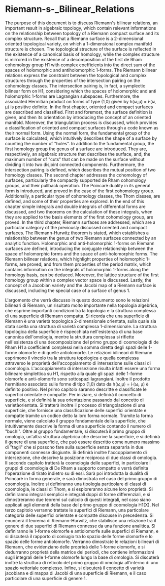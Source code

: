 # Riemann-s-_Bilinear_Relations
The purpose of this document is to discuss Riemann's bilinear relations, an important result in algebraic topology, which contain relevant informations on the relationship between topology of a Riemann compact surface and its complex structure. Recall that a Riemann surface is a 2-dimensional oriented topological variety, on which a 1-dimensional complex manifold structure is chosen. The topological structure of the surface is reflected in the existence of a canonical basis of homology, while the complex structure is mirrored in the existence of a decomposition of the first de Rham cohomology group H1 with complex coefficients into the direct sum of the spaces of holomorphic and antiholomorphic 1-forms. The Riemann bilinear relations express the constraint between the topological and complex structures through the properties of the intersection pairing on the cohomology classes. The intersection pairing is, in fact, a symplectic bilinear form on H1, considering which the spaces of holomorphic and anti holomorphic 1-forms are Lagrangian subspaces. Furthermore, the associated Hermitian product on forms of type (1,0) given by h(ω,µ) = i·(ω, µ) is positive definite.
In the first chapter, oriented and compact surfaces are described and classified. First and foremost, the surface definition is given, and then its orientation by introducing the concept of an oriented manifold. Moreover, the triangulation process is discussed, which provides a classification of oriented and compact surfaces through a code known as their normal form. Using the normal form, the fundamental group of the surface is calculated, which intuitively describes the shape of a surface by counting the number of "holes". In addition to the fundamental group, the first homology group the genus of a surface are introduced. They are, respectively, an algebraic structure that describes the surface, and, the maximum number of "cuts" that can be made on the surface without dividing it into two disjoint connected components. Furthermore, the intersection pairing is defined, which describes the mutual position of two homology classes.
The second chapter addresses the cohomology of surfaces, particularly the compactly supported de Rham cohomology groups, and their pullback operation. The Poincarè duality in its general form is introduced, and proved in the case of the first cohomology group. Additionally, a particular type of cohomology classes, the Thom classes, are defined, and some of their properties are explored. In the end of this chapter simple integrals and double integrals of differential forms are discussed, and two theorems on the calculation of these integrals, when they are applied to the basis elements of the first cohomology group, are proved. In the third chapter, Riemann surfaces are addressed, which are a particular category of the previously discussed oriented and compact surfaces. The Riemann-Hurwitz theorem is stated, which establishes a relationship between the genus of two Riemann surfaces connected by an analytic function. Holomorphic and anti-holomorphic 1-forms on Riemann surfaces are defined, introducing the conjugate relationship between the space of holomorphic forms and the space of anti-holomorphic forms. The Riemann bilinear relations, which highlight properties of holomorphic 1-forms, are proved, and from them properties of the period matrix, which contains information on the integrals of holomorphic 1-forms along the homology basis, can be deduced. Moreover, the lattice structure of the first homology group within a complex vector space is discussed. Lastly, the concept of a Jacobian variety and the Jacobi map of a Riemann surface is discussed, including the special case of a surface of genus 1.

L'argomento che verrà discusso in questo documento sono le relazioni bilineari di Riemann, un risultato molto importante nella topologia algebrica, che esprime importanti condizioni tra la topologia e la struttura complessa di una superficie di Riemann compatta. Si ricorda che una superficie di Riemann è una varietà topologica 2-dimensionale orientata, sulla quale sia stata scelta una struttura di varietà complessa 1-dimensionale. La struttura topologica della superficie è rispecchiata nell'esistenza di una base canonica dell'omologia, mentre la struttura complessa si riflette nell'esistenza di una decomposizione del primo gruppo di coomologia di de Rham H1 a coefficienti complessi nella somma diretta degli spazi delle 1-forme olomorfe e di quelle antiolomorfe. Le relazioni bilineari di Riemann esprimono il vincolo tra la struttura topologica e quella complessa attraverso le proprietà dell'accoppiamento di intersezione sulle classi di coomologia. L'accoppiamento di intersezione risulta infatti essere una forma bilineare simplettica su H1, rispetto alla quale gli spazi delle 1-forme olomorfe e anti-olomorfe sono sottospazi lagrangiani. Inoltre il prodotto hermitiano associato sulle forme di tipo (1,0) dato da h(ω,µ) = i·(ω, µ) è definito positivo.
Nel primo capitolo saranno descritte e classificate le superfici orientate e compatte. Per iniziare, si definirà il concetto di superficie, e si definirà la sua orientazione passando dal concetto di varietàorientata. Si tratterà inoltre il processo di triangolazione di una superficie, che fornisce una classificazione delle superfici orientate e compatte tramite un codice detto la loro forma normale. Tramite la forma normale, viene calcolato il gruppo fondamentale della superficie, che intuitivamente descrive la forma di una superficie contando il numero di "buchi". Oltre al gruppo fondamentale, si discuterà il primo gruppo di omologia, un'altra struttura algebrica che descrive la superficie, e si definirà il genere di una superficie, che può essere descritto come numero massimo di "tagli" che si possono fare sulla superficie senza separarla in due componenti connesse disgiunte. Si definirà inoltre l'accoppiamento di intersezione, che descrive la posizione reciproca di due classi di omologia.
Il secondo capitolo tratterà la coomologia delle superfici, in particolare i gruppi di coomologia di De Rham a supporto compatto e verrà definita l'operazione di tirato indietro su di essi. Sarà poi introdotta la dualità di Poincarè in forma generale, e sarà dimostrata nel caso del primo gruppo di coomologia. Inoltre si definiranno una tipologia particolare di classi di coomologia, le classi di Thom, e si esploreranno alcune loro proprietà. Si definiranno integrali semplici e integrali doppi di forme differenziali, e si dimostreranno due teoremi sul calcolo di questi integrali, nel caso siano applicati agli elementi della base del primo gruppo di coomologia H1(X).
Nel terzo capitolo verranno trattate le superfici di Riemann, una particolare categoria delle superfici orientate e compatte discusse in precedenza. Si enuncerà il teorema di Riemann-Hurwitz, che stabilisce una relazione tra il genere di due superfici di Riemann connesse da una funzione analitica. Si definiranno le 1-forme olomorfe e antiolomorfe sulle superfici di Riemann, e si discuterà il rapporto di coniugio tra lo spazio delle forme olomorfe e lo spazio delle forme antiolomorfe. Verranno dimostrate le relazioni bilineari di Riemann, che evidenziano delle proprieà delle 1-forme olomorfe, e si dedurranno proprietà della matrice dei periodi, che contiene informazioni sugli integrali delle 1-forme olomorfe lungo la base di omologia. Si discuterà inoltre la struttura di reticolo del primo gruppo di omologia all’interno di uno spazio vettoriale complesso. Infine, si discuterà il concetto di varietà jacobiana e di mappa di Jacobi di una superficie di Riemann, e il caso particolare di una superficie di genere 1.

